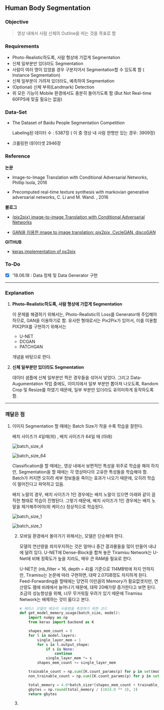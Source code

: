 ## Human Body Segmentation

### Objective

> 영상 내에서 사람 신체의 Outline을 따는 것을 목표로 함

### Requirements

* Photo-Realistic하도록, 사람 형상에 가깝게 Segmentation
* 신체 일부분만 있더라도 Segmentation
* 사람이 여러 명이 있었을 경우 구분지어서 Segmentation할 수 있도록 함 ( Instance Segmentation)
* 신체 일부분이 가려져 있더라도, 예측하여 Segmentation
* (Optional) 신체 부위(Landmark) Detection
* 위 모든 기능이 Mobile 환경에서도 충분히 돌아가도록 함 (But Not Real-time 60FPS에 맞출 필요는 없음)

### Data-Set

* The Dataset of Baidu People Segmentation Competition

  Labeling된 데이터 수 : 5387장 ( 이 중 영상 내 사람 한명만 있는 경우: 3909장)

* 크롤링한 데이터셋 2946장

### Reference

**논문**

* Image-to-Image Translation with Conditional Adversarial Networks, Phillip Isola, 2016

* Precomputed real-time texture synthesis with markovian generative adversarial networks, C. Li and M. Wand. , 2016

  

**블로그**

* [(pix2pix) image-to-image Translation with Conditional Adversarial Networks](https://kakalabblog.wordpress.com/2017/08/10/pix2pix-image-to-image-translation-with-conditional-adversarial-networks/)

* [GAN을 이용한 image to image translation: pix2pix, CycleGAN, discoGAN](https://taeoh-kim.github.io/blog/gan%EC%9D%84-%EC%9D%B4%EC%9A%A9%ED%95%9C-image-to-image-translation-pix2pix-cyclegan-discogan/)

  

**GITHUB**

* [keras implementation of px2pix](https://github.com/tdeboissiere/DeepLearningImplementations/tree/master/pix2pix)

### To-Do

- [x] '18.06.18 : Data 정제 및 Data Generator 구현



-----

### Explanation

1. **Photo-Realistic하도록, 사람 형상에 가깝게 Segmentation**

   이 문제를 해결하기 위해서는, Photo-Realistic의 Loss를 Generator에 주입해야 하므로, GAN을 이용하기로 함. 유사한 형태로서는 Pix2Pix가 있어서, 이를 이용함 PIX2PIX를 구현하기 위해서는 

   * U-NET
   * DCGAN
   * PATCHGAN

   개념을 바탕으로 한다. 

2. **신체 일부분만 있더라도 Segmentation**

   데이터 샘플에 신체 일부분만 찍은 경우들을 섞어서 넣었다. 그리고 Data-Augumentation 작업 중에도, 이미지에서 일부 부분만 뽑아져 나오도록, Random Crop 및 Resize를 하였기 때문에, 일부 부분만 있더라도 유의미하게 동작하도록 함.

---------

### 깨달은 점

1. 이미지 Segmentation 할 때에는 Batch Size가 작을 수록 학습을 잘한다.

   배치 사이즈가 4일때(위) , 배치 사이즈가 64일 때 (아래)

   ![batch_size_4](/home/ksj/projects/segment_body/src/batchsize_4_training.png)

   ![batch_size_64](/home/ksj/projects/segment_body/src/batchsize_64_training.png)

   Classification을 할 때에는, 영상 내에서 보편적인 특성을 위주로 학습을 해야 하지만, Segmentation을 할 때에는 각 영상마다의 고유한 특성들을 학습해야 함. Batch가 커지면 오히려 세부 정보들을 죽이는 효과가 나오기 때문에, 오히려 학습이 떨어진다고 파악하고 있음.

   배치 노말의 경우, 배치 사이즈가 1인 경우에는 배치 노말이 있으면 아래와 같이 끔직한 형태로 학습이 진행된다. 그렇기 때문에, 배치 사이즈가 1인 경우에는 배치 노말을 제거해주어야(위 케이스) 정상적으로 학습된다.

   ![batch_size_1](/home/ksj/projects/segment_body/src/batchsize_1_no_bn.png)         

   ![batch_size_1](/home/ksj/projects/segment_body/src/batchsize_1_training.png)

   2. 모바일 환경에서 돌아가기 위해서는, 모델은 단순해야 한다. 

      모델의 연산량을 좌지우지하는 것은 얼마나 중간 결과물들을 많이 만들어 내냐에 달려 있다. U-NET에 Dense-Block을 합쳐 놓은 Tiramisu Network는 U-Net에 비해 정확도가 높을 지라도, 매우 큰 RAM을 필요로 한다. 

      U-NET은 (nb_filter = 16, depth = 4)를 기준으로 114MB밖에 차지 안하지만, Tiramisu는 논문에 따라 구현하면, 대략 2.07GB정도 차지하게 된다. Feed-Forwarding을 할때에는 당연히 이만큼의 Memory가 필요없겟지만, 연산량도 램에 비례에서 늘어나기 때문에, 대략 20배가량 증가한다고 보면 된다. 조금의 성능향상을 위해, 너무 무거워질 우려가 있기 때문에 Tiramisu Network는 배제하는 것이 옳다고 본다.

      ````python
      # 케라스 모델의 메모리 사용량을 측정하기 위한 코드
      def get_model_memory_usage(batch_size, model):
          import numpy as np
          from keras import backend as K
      
          shapes_mem_count = 0
          for l in model.layers:
              single_layer_mem = 1
              for s in l.output_shape:
                  if s is None:
                      continue
                  single_layer_mem *= s
              shapes_mem_count += single_layer_mem
      
          trainable_count = np.sum([K.count_params(p) for p in set(model.trainable_weights)])
          non_trainable_count = np.sum([K.count_params(p) for p in set(model.non_trainable_weights)])
      
          total_memory = 4.0*batch_size*(shapes_mem_count + trainable_count + non_trainable_count)
          gbytes = np.round(total_memory / (1024.0 ** 3), 3)
          return gbytes
      ````

   3. 